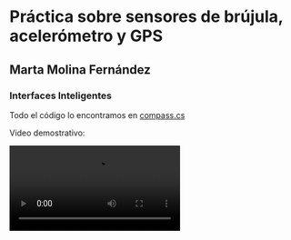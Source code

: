 # Práctica sobre sensores de brújula, acelerómetro y GPS
## Marta Molina Fernández
### Interfaces Inteligentes

Todo el código lo encontramos en [compass.cs](https://github.com/MartaMolina01/Interfaces-Inteligentes/blob/main/InterfacesMultimodales_Sensores/Compass.cs)

Video demostrativo:

![video](./Sensores.mp4)

